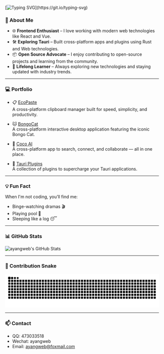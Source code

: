 [![Typing SVG](https://readme-typing-svg.demolab.com?font=Fira+Code&pause=1000&vCenter=true&width=435&lines=Hey%F0%9F%91%8B%2C+I'm+Ayang.;A+Front-End+Developer.;An+Open+Source+Contributor.)](https://git.io/typing-svg)

### 🚀 About Me

- 🌐 **Frontend Enthusiast** – I love working with modern web technologies like React and Vue.
- 🛠️ **Exploring Tauri** – Built cross-platform apps and plugins using Rust and Web technologies.
- 📦 **Open Source Advocate** – I enjoy contributing to open-source projects and learning from the community.
- 🎯 **Lifelong Learner** – Always exploring new technologies and staying updated with industry trends.

---

### 💻 Portfolio

- 📋 [EcoPaste](https://github.com/EcoPasteHub/EcoPaste)  
  A cross-platform clipboard manager built for speed, simplicity, and productivity.

- 🐱 [BongoCat](https://github.com/ayangweb/BongoCat)  
  A cross-platform interactive desktop application featuring the iconic Bongo Cat.

- 🤖 [Coco AI](https://github.com/infinilabs/coco-app)  
  A cross-platform app to search, connect, and collaborate — all in one place.

- 🔌 [Tauri Plugins](https://github.com/ayangweb?tab=repositories&q=tauri-plugin&type=source&language=&sort=stargazers)  
  A collection of plugins to supercharge your Tauri applications.

---

### 💡 Fun Fact

When I'm not coding, you’ll find me:
- Binge-watching dramas 🎬  
- Playing pool 🎱  
- Sleeping like a log 😴  

---

### 📊 GitHub Stats

![ayangweb's GitHub Stats](https://github-readme-stats.vercel.app/api?username=ayangweb&theme=vue&show_icons=true&hide_title=true)

---

### 🐍 Contribution Snake

<picture>
  <source media="(prefers-color-scheme: dark)" srcset="https://raw.githubusercontent.com/ayangweb/ayangweb/master/assets/github-contribution-grid-snake-dark.svg">
  <source media="(prefers-color-scheme: light)" srcset="https://raw.githubusercontent.com/ayangweb/ayangweb/master/assets/github-contribution-grid-snake.svg">
  <img alt="github contribution grid snake animation" src="https://raw.githubusercontent.com/ayangweb/ayangweb/master/assets/github-contribution-grid-snake.svg">
</picture>

---

### 📫 Contact

- QQ: 473033518
- Wechat: ayangweb
- Email: ayangweb@foxmail.com
